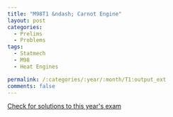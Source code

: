 ```yaml
---
title: "M98T1 &ndash; Carnot Engine"
layout: post
categories:
  - Prelims
  - Problems
tags:
  - Statmech
  - M98
  - Heat Engines

permalink: /:categories/:year/:month/T1:output_ext
comments: false
---
```

<object data="1998M1T.pdf" type="application/pdf" width="100%" height="500"></object>
<div class="message"><a href='https://princetonprelim.com/prelim/1/'>Check for solutions to this year's exam</a></div>